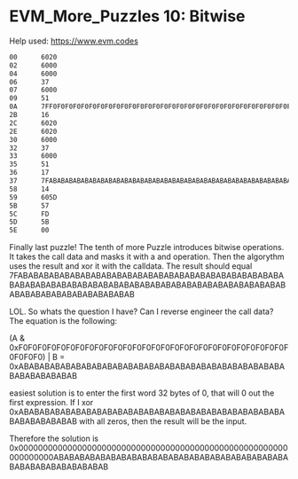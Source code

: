 # EVM_More_Puzzles 10: Bitwise

Help used: https://www.evm.codes

```apache
00      6020                                                                    PUSH1 20
02      6000                                                                    PUSH1 00
04      6000                                                                    PUSH1 00
06      37                                                                      CALLDATACOPY      -> copy calldata
07      6000                                                                    PUSH1 00
09      51                                                                      MLOAD             -> load calldata to stack
0A      7FF0F0F0F0F0F0F0F0F0F0F0F0F0F0F0F0F0F0F0F0F0F0F0F0F0F0F0F0F0F0F0F0      PUSH32    F0F0F0F0F0F0F0F0F0F0F0F0F0F0F0F0F0F0F0F0F0F0F0F0F0F0F0F0F0F0F0F0                                  -> push a mask to the stack
2B      16                                                                      AND               -> make a bitwise and operation
2C      6020                                                                    PUSH1 20
2E      6020                                                                    PUSH1 20
30      6000                                                                    PUSH1 00
32      37                                                                      CALLDATACOPY      -> copy another word calldata
33      6000                                                                    PUSH1 00
35      51                                                                      MLOAD             -> load second word
36      17                                                                      OR                masked and -> or it with mload
37      7FABABABABABABABABABABABABABABABABABABABABABABABABABABABABABABABAB      PUSH32 ABABABABABABABABABABABABABABABABABABABABABABABABABABABABABABABAB
58      14                                                                      EQ               -> this should be equal with push32
59      605D                                                                    PUSH1 5D
5B      57                                                                      JUMPI
5C      FD                                                                      REVERT
5D      5B                                                                      JUMPDEST
5E      00                                                                      STOP
```

Finally last puzzle! The tenth of more Puzzle introduces bitwise operations. It takes the call data and masks it with a and operation. Then the algorythm uses the result and xor it with the calldata. The result should equal 7FABABABABABABABABABABABABABABABABABABABABABABABABABABABABABABABABABABABABABABABABABABABABABABABABABABABABABABABABABABABABABABABAB

LOL. So whats the question I have? Can I reverse engineer the call data? The equation is the following:

(A & 0xF0F0F0F0F0F0F0F0F0F0F0F0F0F0F0F0F0F0F0F0F0F0F0F0F0F0F0F0F0F0F0F0) | B = 0xABABABABABABABABABABABABABABABABABABABABABABABABABABABABABABABAB

easiest solution is to enter the first word 32 bytes of 0, that will 0 out the first expression.
If I xor 0xABABABABABABABABABABABABABABABABABABABABABABABABABABABABABABABAB with all zeros, then the result will be the input.

Therefore the solution is
0x0000000000000000000000000000000000000000000000000000000000000000ABABABABABABABABABABABABABABABABABABABABABABABABABABABABABABABAB
